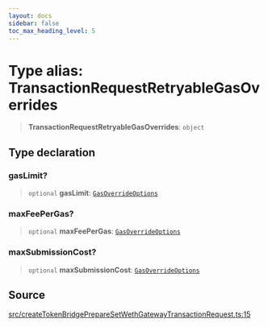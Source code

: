 ```yaml
---
layout: docs
sidebar: false
toc_max_heading_level: 5
---
```


# Type alias: TransactionRequestRetryableGasOverrides

> **TransactionRequestRetryableGasOverrides**: `object`

## Type declaration

### gasLimit?

> `optional` **gasLimit**: [`GasOverrideOptions`](../../utils/gasOverrides/type-aliases/GasOverrideOptions.md)

### maxFeePerGas?

> `optional` **maxFeePerGas**: [`GasOverrideOptions`](../../utils/gasOverrides/type-aliases/GasOverrideOptions.md)

### maxSubmissionCost?

> `optional` **maxSubmissionCost**: [`GasOverrideOptions`](../../utils/gasOverrides/type-aliases/GasOverrideOptions.md)

## Source

[src/createTokenBridgePrepareSetWethGatewayTransactionRequest.ts:15](https://github.com/anegg0/arbitrum-orbit-sdk/blob/b24cbe9cd68eb30d18566196d2c909bd4086db10/src/createTokenBridgePrepareSetWethGatewayTransactionRequest.ts#L15)
